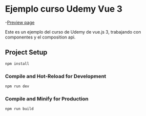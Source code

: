 # Ejemplo curso Udemy Vue 3

-[Preview page](https://posts-favoritos-vue.netlify.app/)

Este es un ejemplo del curso de Udemy de vue.js 3, trabajando con componentes y el composition api.

## Project Setup

```sh
npm install
```

### Compile and Hot-Reload for Development

```sh
npm run dev
```

### Compile and Minify for Production

```sh
npm run build
```

